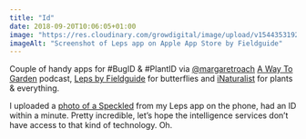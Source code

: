 ```yaml
---
title: "Id"
date: 2018-09-20T10:06:05+01:00
image: "https://res.cloudinary.com/growdigital/image/upload/v1544353192/Leps-30931460278.png"
imageAlt: "Screenshot of Leps app on Apple App Store by Fieldguide"
---
```


Couple of handy apps for #BugID & #PlantID via [@margaretroach](https://twitter.com/margaretroach) [A Way To Garden](https://awaytogarden.com/go-ahead-we-dare-you-widen-your-plant-palette-with-andy-brand/) podcast, [Leps by Fieldguide](https://leps.fieldguide.net/figures) for butterflies and [iNaturalist](https://www.inaturalist.org) for plants & everything.

I uploaded a [photo of a Speckled](https://res.cloudinary.com/growdigital/image/upload/v1544353123/butterfly-42913088460.jpg) from my Leps app on the phone, had an ID within a minute. Pretty incredible, let’s hope the intelligence services don’t have access to that kind of technology. Oh.
